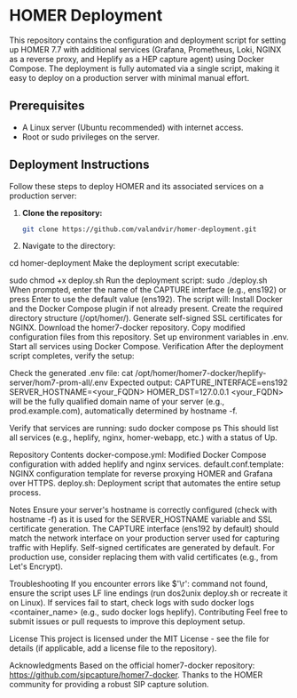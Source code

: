 # HOMER Deployment

This repository contains the configuration and deployment script for setting up HOMER 7.7 with additional services (Grafana, Prometheus, Loki, NGINX as a reverse proxy, and Heplify as a HEP capture agent) using Docker Compose. The deployment is fully automated via a single script, making it easy to deploy on a production server with minimal manual effort.

## Prerequisites

- A Linux server (Ubuntu recommended) with internet access.
- Root or sudo privileges on the server.

## Deployment Instructions

Follow these steps to deploy HOMER and its associated services on a production server:

1. **Clone the repository:**
   ```bash
   git clone https://github.com/valandvir/homer-deployment.git
   
2. Navigate to the directory:

cd homer-deployment
Make the deployment script executable:

sudo chmod +x deploy.sh
Run the deployment script:
sudo ./deploy.sh
When prompted, enter the name of the CAPTURE interface (e.g., ens192) or press Enter to use the default value (ens192).
The script will:
Install Docker and the Docker Compose plugin if not already present.
Create the required directory structure (/opt/homer/).
Generate self-signed SSL certificates for NGINX.
Download the homer7-docker repository.
Copy modified configuration files from this repository.
Set up environment variables in .env.
Start all services using Docker Compose.
Verification
After the deployment script completes, verify the setup:

Check the generated .env file:
cat /opt/homer/homer7-docker/heplify-server/hom7-prom-all/.env
Expected output:
CAPTURE_INTERFACE=ens192
SERVER_HOSTNAME=<your_FQDN>
HOMER_DST=127.0.0.1
<your_FQDN> will be the fully qualified domain name of your server (e.g., prod.example.com), automatically determined by hostname -f.

Verify that services are running:
sudo docker compose ps
This should list all services (e.g., heplify, nginx, homer-webapp, etc.) with a status of Up.

Repository Contents
docker-compose.yml: Modified Docker Compose configuration with added heplify and nginx services.
default.conf.template: NGINX configuration template for reverse proxying HOMER and Grafana over HTTPS.
deploy.sh: Deployment script that automates the entire setup process.

Notes
Ensure your server's hostname is correctly configured (check with hostname -f) as it is used for the SERVER_HOSTNAME variable and SSL certificate generation.
The CAPTURE interface (ens192 by default) should match the network interface on your production server used for capturing traffic with Heplify.
Self-signed certificates are generated by default. For production use, consider replacing them with valid certificates (e.g., from Let's Encrypt).

Troubleshooting
If you encounter errors like $'\r': command not found, ensure the script uses LF line endings (run dos2unix deploy.sh or recreate it on Linux).
If services fail to start, check logs with sudo docker logs <container_name> (e.g., sudo docker logs heplify).
Contributing
Feel free to submit issues or pull requests to improve this deployment setup.

License
This project is licensed under the MIT License - see the  file for details (if applicable, add a license file to the repository).

Acknowledgments
Based on the official homer7-docker repository: https://github.com/sipcapture/homer7-docker.
Thanks to the HOMER community for providing a robust SIP capture solution.
